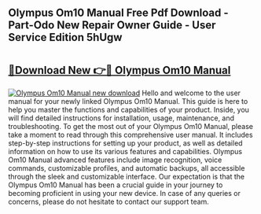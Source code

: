 ## Olympus Om10 Manual Free Pdf Download - Part-Odo New Repair Owner Guide - User Service Edition 5hUgw

# <h2><a href="http://cf12.oget.top/?id=Olympus+Om10+Manual">🔗Download New 👉🔴 Olympus Om10 Manual</a></h2>

[![Olympus Om10 Manual new download](https://i.imgur.com/5g1atiW.png)](http://cf12.oget.top/?id=Olympus+Om10+Manual)
Hello and welcome to the user manual for your newly linked Olympus Om10 Manual. This guide is here to help you master the functions and capabilities of your product. Inside, you will find detailed instructions for installation, usage, maintenance, and troubleshooting. To get the most out of your Olympus Om10 Manual, please take a moment to read through this comprehensive user manual. It includes step-by-step instructions for setting up your product, as well as detailed information on how to use its various features and capabilities. Olympus Om10 Manual advanced features include image recognition, voice commands, customizable profiles, and automatic backups, all accessible through the sleek and customizable interface. Our expectation is that the Olympus Om10 Manual has been a crucial guide in your journey to becoming proficient in using your new device. In case of any queries or concerns, please do not hesitate to contact our support team.

